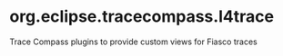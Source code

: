 # org.eclipse.tracecompass.l4trace

Trace Compass plugins to provide custom views for Fiasco traces
